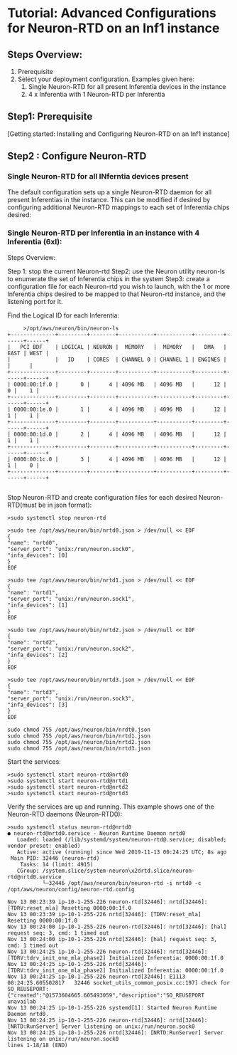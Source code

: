 # Tutorial: Advanced Configurations for Neuron-RTD on an Inf1 instance

##  Steps Overview:

1. Prerequisite
2. Select your deployment configuration. Examples given here:
    1. Single Neuron-RTD for all present Inferentia devices in the instance
    2. 4 x Inferentia with 1 Neuron-RTD per Inferentia

## Step1: Prerequisite

[Getting started:  Installing and Configuring Neuron-RTD on an Inf1 instance]

## Step2 : Configure Neuron-RTD

### Single Neuron-RTD for all INferntia devices present

The default configuration sets up a single Neuron-RTD daemon for all present Inferentias in the instance. This can be modified if desired by configuring additional Neuron-RTD mappings to each set of Inferentia chips desired:

### Single Neuron-RTD per Inferentia in an instance with 4 Inferentia (6xl):

Steps Overview:

Step 1: stop the current Neuron-rtd
Step2: use the Neuron utility neuron-ls to enumerate the set of Inferentia chips in the system 
Step3: create a configuration file for each Neuron-rtd you wish to launch, with the  1 or more  Inferentia chips desired to be mapped to that Neuron-rtd instance, and the listening port for it.

Find the Logical ID for each Inferentia:

```
     >/opt/aws/neuron/bin/neuron-ls
+--------------+---------+--------+-----------+-----------+---------+------+------+
|   PCI BDF    | LOGICAL | NEURON |  MEMORY   |  MEMORY   |   DMA   | EAST | WEST |
|              |   ID    | CORES  | CHANNEL 0 | CHANNEL 1 | ENGINES |      |      |
+--------------+---------+--------+-----------+-----------+---------+------+------+
| 0000:00:1f.0 |       0 |      4 | 4096 MB   | 4096 MB   |      12 |    0 |    1 |
+--------------+---------+--------+-----------+-----------+---------+------+------+ 
| 0000:00:1e.0 |       1 |      4 | 4096 MB   | 4096 MB   |      12 |    1 |    1 |
+--------------+---------+--------+-----------+-----------+---------+------+------+ 
| 0000:00:1d.0 |       2 |      4 | 4096 MB   | 4096 MB   |      12 |    1 |    1 |
+--------------+---------+--------+-----------+-----------+---------+------+------+ 
| 0000:00:1c.0 |       3 |      4 | 4096 MB   | 4096 MB   |      12 |    1 |    0 |
+--------------+---------+--------+-----------+-----------+---------+------+------+ 
```

```

```


Stop Neuron-RTD and create configuration files for each desired Neuron-RTD(must be in json format):

```
>sudo systemctl stop neuron-rtd

>sudo tee /opt/aws/neuron/bin/nrtd0.json > /dev/null << EOF
{
"name": "nrtd0",
"server_port": "unix:/run/neuron.sock0",
"infa_devices": [0]
}
EOF

>sudo tee /opt/aws/neuron/bin/nrtd1.json > /dev/null << EOF
{
"name": "nrtd1",
"server_port": "unix:/run/neuron.sock1",
"infa_devices": [1]
}
EOF

>sudo tee /opt/aws/neuron/bin/nrtd2.json > /dev/null << EOF
{
"name": "nrtd2",
"server_port": "unix:/run/neuron.sock2",
"infa_devices": [2]
}
EOF

>sudo tee /opt/aws/neuron/bin/nrtd3.json > /dev/null << EOF
{
"name": "nrtd3",
"server_port": "unix:/run/neuron.sock3",
"infa_devices": [3]
}
EOF

sudo chmod 755 /opt/aws/neuron/bin/nrdt0.json
sudo chmod 755 /opt/aws/neuron/bin/nrtd1.json
sudo chmod 755 /opt/aws/neuron/bin/nrtd2.json
sudo chmod 755 /opt/aws/neuron/bin/nrtd3.json
```

Start the services:

```
>sudo systemctl start neuron-rtd@nrtd0
>sudo systemctl start neuron-rtd@nrtd1
>sudo systemctl start neuron-rtd@nrtd2
>sudo systemctl start neuron-rtd@nrtd3
```

Verify the services are up and running. This example shows one of the Neuron-RTD daemons (Neuron-RTD0):

```
>sudo systemctl status neuron-rtd@nrtd0
● neuron-rtd@nrtd0.service - Neuron Runtime Daemon nrtd0
   Loaded: loaded (/lib/systemd/system/neuron-rtd@.service; disabled; vendor preset: enabled)
   Active: active (running) since Wed 2019-11-13 00:24:25 UTC; 8s ago
 Main PID: 32446 (neuron-rtd)
    Tasks: 14 (limit: 4915)
   CGroup: /system.slice/system-neuron\x2drtd.slice/neuron-rtd@nrtd0.service
           └─32446 /opt/aws/neuron/bin/neuron-rtd -i nrtd0 -c /opt/aws/neuron/config/neuron-rtd.config

Nov 13 00:23:39 ip-10-1-255-226 neuron-rtd[32446]: nrtd[32446]: [TDRV:reset_mla] Resetting 0000:00:1f.0
Nov 13 00:23:39 ip-10-1-255-226 nrtd[32446]: [TDRV:reset_mla] Resetting 0000:00:1f.0
Nov 13 00:24:00 ip-10-1-255-226 neuron-rtd[32446]: nrtd[32446]: [hal] request seq: 3, cmd: 1 timed out
Nov 13 00:24:00 ip-10-1-255-226 nrtd[32446]: [hal] request seq: 3, cmd: 1 timed out
Nov 13 00:24:25 ip-10-1-255-226 neuron-rtd[32446]: nrtd[32446]: [TDRV:tdrv_init_one_mla_phase2] Initialized Inferentia: 0000:00:1f.0
Nov 13 00:24:25 ip-10-1-255-226 nrtd[32446]: [TDRV:tdrv_init_one_mla_phase2] Initialized Inferentia: 0000:00:1f.0
Nov 13 00:24:25 ip-10-1-255-226 neuron-rtd[32446]: E1113 00:24:25.605502817   32446 socket_utils_common_posix.cc:197] check for SO_REUSEPORT: {"created":"@1573604665.605493059","description":"SO_REUSEPORT unavailab
Nov 13 00:24:25 ip-10-1-255-226 systemd[1]: Started Neuron Runtime Daemon nrtd0.
Nov 13 00:24:25 ip-10-1-255-226 neuron-rtd[32446]: nrtd[32446]: [NRTD:RunServer] Server listening on unix:/run/neuron.sock0
Nov 13 00:24:25 ip-10-1-255-226 nrtd[32446]: [NRTD:RunServer] Server listening on unix:/run/neuron.sock0
lines 1-18/18 (END)
```


